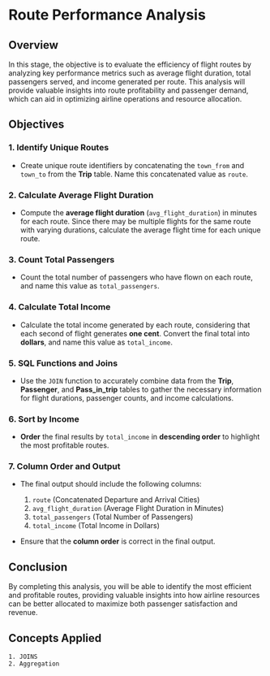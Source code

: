 # Route Performance Analysis

## Overview

In this stage, the objective is to evaluate the efficiency of flight routes by analyzing key performance metrics such as average flight duration, total passengers served, and income generated per route. This analysis will provide valuable insights into route profitability and passenger demand, which can aid in optimizing airline operations and resource allocation.

## Objectives

### 1. Identify Unique Routes
- Create unique route identifiers by concatenating the `town_from` and `town_to` from the **Trip** table. Name this concatenated value as `route`.

### 2. Calculate Average Flight Duration
- Compute the **average flight duration** (`avg_flight_duration`) in minutes for each route. Since there may be multiple flights for the same route with varying durations, calculate the average flight time for each unique route.

### 3. Count Total Passengers
- Count the total number of passengers who have flown on each route, and name this value as `total_passengers`.

### 4. Calculate Total Income
- Calculate the total income generated by each route, considering that each second of flight generates **one cent**. Convert the final total into **dollars**, and name this value as `total_income`.

### 5. SQL Functions and Joins
- Use the `JOIN` function to accurately combine data from the **Trip**, **Passenger**, and **Pass_in_trip** tables to gather the necessary information for flight durations, passenger counts, and income calculations.

### 6. Sort by Income
- **Order** the final results by `total_income` in **descending order** to highlight the most profitable routes.

### 7. Column Order and Output
- The final output should include the following columns:
  1. `route` (Concatenated Departure and Arrival Cities)
  2. `avg_flight_duration` (Average Flight Duration in Minutes)
  3. `total_passengers` (Total Number of Passengers)
  4. `total_income` (Total Income in Dollars)

- Ensure that the **column order** is correct in the final output.

## Conclusion

By completing this analysis, you will be able to identify the most efficient and profitable routes, providing valuable insights into how airline resources can be better allocated to maximize both passenger satisfaction and revenue.

## Concepts Applied
    1. JOINS
    2. Aggregation